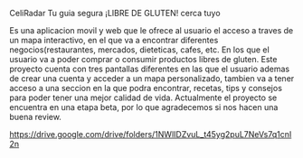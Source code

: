 CeliRadar 
Tu guia segura ¡LIBRE DE GLUTEN! cerca tuyo

Es una aplicacion movil y web que le ofrece al usuario el acceso a traves de un mapa interactivo, en el que va a encontrar diferentes negocios(restaurantes, mercados, dieteticas, cafes, etc. En los que el usuario va a poder comprar o consumir productos libres de gluten.
Este proyecto cuenta con tres pantallas diferentes en las que el usuario ademas de crear una cuenta y acceder a un mapa personalizado, tambien va a tener acceso a una seccion en la que podra encontrar, recetas, tips y consejos para poder tener una mejor calidad de vida.
Actualmente el proyecto se encuentra en una etapa beta, por lo que agradecemos si nos hacen una buena review.

https://drive.google.com/drive/folders/1NWlIDZvuL_t45yg2puL7NeVs7q1cnI2n
